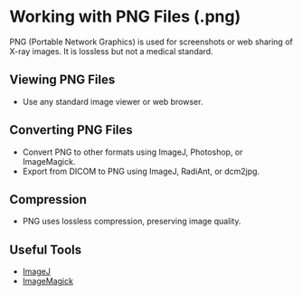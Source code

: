 # Working with PNG Files (.png)

PNG (Portable Network Graphics) is used for screenshots or web sharing of X-ray images. It is lossless but not a medical standard.

## Viewing PNG Files
- Use any standard image viewer or web browser.

## Converting PNG Files
- Convert PNG to other formats using ImageJ, Photoshop, or ImageMagick.
- Export from DICOM to PNG using ImageJ, RadiAnt, or dcm2jpg.

## Compression
- PNG uses lossless compression, preserving image quality.

## Useful Tools
- [ImageJ](https://imagej.nih.gov/ij/)
- [ImageMagick](https://imagemagick.org/)
